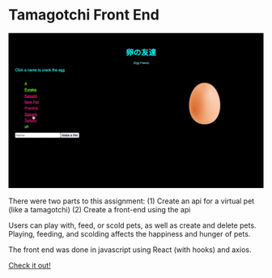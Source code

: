 # Tamagotchi Front End

<!-- ![SDG](./docs/button.png) -->

![demo](./src/images/tamagotchiExample.gif)

There were two parts to this assignment:
(1) Create an api for a virtual pet (like a tamagotchi)
(2) Create a front-end using the api

Users can play with, feed, or scold pets, as well as create and delete pets. Playing, feeding, and scolding affects the happiness and hunger of pets.

The front end was done in javascript using React (with hooks) and axios.

[Check it out!](https://tamagotchi-front-end-victoriatiller.netlify.app/)
